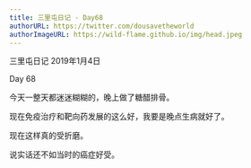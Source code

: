 ```yaml
---
title: 三里屯日记 - Day68
authorURL: https://twitter.com/dousavetheworld
authorImageURL: https://wild-flame.github.io/img/head.jpeg
---
```


三里屯日记 2019年1月4日

Day 68

今天一整天都迷迷糊糊的，晚上做了糖醋排骨。

现在免疫治疗和靶向药发展的这么好，我要是晚点生病就好了。

现在这样真的受折磨。

说实话还不如当时的癌症好受。